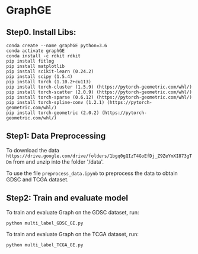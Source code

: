 # GraphGE

## Step0. Install Libs:
```
conda create --name graphGE python=3.6
conda activate graphGE
conda install -c rdkit rdkit
pip install fitlog
pip install matplotlib
pip install scikit-learn (0.24.2)
pip install scipy (1.5.4)
pip install torch (1.10.2+cu113)
pip install torch-cluster (1.5.9) (https://pytorch-geometric.com/whl/)  
pip install torch-scatter (2.0.9) (https://pytorch-geometric.com/whl/)  
pip install torch-sparse (0.6.12) (https://pytorch-geometric.com/whl/)  
pip install torch-spline-conv (1.2.1) (https://pytorch-geometric.com/whl/)  
pip install torch-geometric (2.0.2) (https://pytorch-geometric.com/whl/)  
```
## Step1: Data Preprocessing
To download the data `https://drive.google.com/drive/folders/1bgq0gQIzT4GoEfDj_Z9ZeYmXI873gTDm` from and unzip into the folder '/data'.

To use the file `preprocess_data.ipynb` to preprocess the data to obtain GDSC and TCGA dataset.


## Step2: Train and evaluate model
To train and evaluate Graph on the GDSC dataset, run:
```
python multi_label_GDSC_GE.py
```
To train and evaluate Graph on the TCGA dataset, run:
```
python multi_label_TCGA_GE.py
```